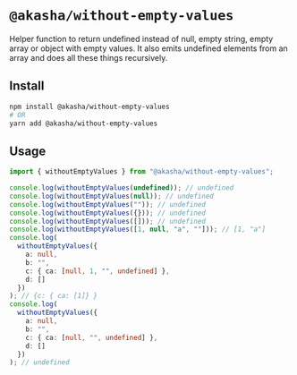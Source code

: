# `@akasha/without-empty-values`

Helper function to return undefined instead of null, empty string, empty array or object with empty values. It also emits undefined elements from an array and does all these things recursively.

## Install

```bash
npm install @akasha/without-empty-values
# OR
yarn add @akasha/without-empty-values
```

## Usage

```typescript
import { withoutEmptyValues } from "@akasha/without-empty-values";

console.log(withoutEmptyValues(undefined)); // undefined
console.log(withoutEmptyValues(null)); // undefined
console.log(withoutEmptyValues("")); // undefined
console.log(withoutEmptyValues({})); // undefined
console.log(withoutEmptyValues([])); // undefined
console.log(withoutEmptyValues([1, null, "a", ""])); // [1, "a"]
console.log(
  withoutEmptyValues({
    a: null,
    b: "",
    c: { ca: [null, 1, "", undefined] },
    d: []
  })
); // {c: { ca: [1]} }
console.log(
  withoutEmptyValues({
    a: null,
    b: "",
    c: { ca: [null, "", undefined] },
    d: []
  })
); // undefined
```
